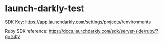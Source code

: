 # launch-darkly-test

SDK Key: https://app.launchdarkly.com/settings/projects/<project-id>/environments

Ruby SDK reference: https://docs.launchdarkly.com/sdk/server-side/ruby/?q=ruby
